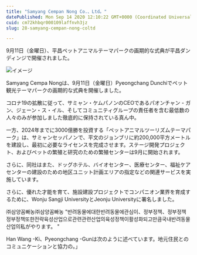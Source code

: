 ```yaml
---
title: "Samyang Cempan Nong Co.、Ltd。"
datePublished: Mon Sep 14 2020 12:10:22 GMT+0000 (Coordinated Universal Time)
cuid: cm72khbqr000109laffnvh3jz
slug: 28-samyang-cempan-nong-coltd

---
```



9月11日（金曜日）、平昌ペットアニマルテーマパークの画期的な式典が平昌ダンディンジで開催されました。

![イメージ](https://cdn.hashnode.com/res/hashnode/image/upload/v1739404407536/de680f02-202f-4530-9376-239f94b1c268.jpeg)

Samyang Cempa Nongは、9月11日（金曜日）Pyeongchang Dunchiでペット観光テーマパークの画期的な式典を開催しました。

コロナ19の拡散に従って、サミャン・ケムパノンのCEOであるパオンチャン - ガン、ジェーン・ス・イル、そしてコミュニティグループの責任者を含む最低数の人々のみが参加しました徹底的に保持されている真ん中。

一方、2024年までに3000億勝を投資する「ペットアニマルツーリズムテーマパーク」は、サミャンセッパノンで、平文のジョンブリに約200,000平方メートルを建設し、最初に必要なライセンスを完成させます。ステージ開発プロジェクト、およびペットの繁殖と研究のための繁殖センターは9月に開始されます。

さらに、同社はまた、ドッグホテル、バイオセンター、医療センター、福祉ケアセンターの建設のための地区ユニット計画エリアの指定などの関連サービスを実施しています。

さらに、優れた才能を育て、施設建設プロジェクトでコンパニオン業界を育成するために、Wonju Sangji UniversityとJeonju Universityに署名しました。

㈜삼양꼼빠농㈜삼양꼼빠농 "반려동물에대한반려동물에관심이、정부정책、정부정책정부정책또한전략육성산업으로관련관련산업의육성정책이활성화되고만큼국내반려동물산업의私がやります。 "

Han Wang -Ki、Pyeongchang -Gunは次のように述べています。地元住民とのコミュニケーションと協力の。」